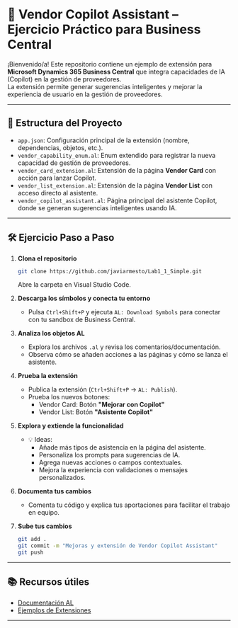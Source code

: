 # 🚀 Vendor Copilot Assistant – Ejercicio Práctico para Business Central

¡Bienvenido/a! Este repositorio contiene un ejemplo de extensión para **Microsoft Dynamics 365 Business Central** que integra capacidades de IA (Copilot) en la gestión de proveedores.  
La extensión permite generar sugerencias inteligentes y mejorar la experiencia de usuario en la gestión de proveedores.

---

## 📂 Estructura del Proyecto

- `app.json`: Configuración principal de la extensión (nombre, dependencias, objetos, etc.).
- `vendor_capability_enum.al`: Enum extendido para registrar la nueva capacidad de gestión de proveedores.
- `vendor_card_extension.al`: Extensión de la página **Vendor Card** con acción para lanzar Copilot.
- `vendor_list_extension.al`: Extensión de la página **Vendor List** con acceso directo al asistente.
- `vendor_copilot_assistant.al`: Página principal del asistente Copilot, donde se generan sugerencias inteligentes usando IA.

---

## 🛠️ Ejercicio Paso a Paso

1. **Clona el repositorio**
   ```bash
   git clone https://github.com/javiarmesto/Lab1_1_Simple.git
   ```
   Abre la carpeta en Visual Studio Code.

2. **Descarga los símbolos y conecta tu entorno**
   - Pulsa `Ctrl+Shift+P` y ejecuta `AL: Download Symbols` para conectar con tu sandbox de Business Central.

3. **Analiza los objetos AL**
   - Explora los archivos `.al` y revisa los comentarios/documentación.
   - Observa cómo se añaden acciones a las páginas y cómo se lanza el asistente.

4. **Prueba la extensión**
   - Publica la extensión (`Ctrl+Shift+P` → `AL: Publish`).
   - Prueba los nuevos botones:
     - Vendor Card: Botón **"Mejorar con Copilot"**
     - Vendor List: Botón **"Asistente Copilot"**

5. **Explora y extiende la funcionalidad**
   - 💡 Ideas:
     - Añade más tipos de asistencia en la página del asistente.
     - Personaliza los prompts para sugerencias de IA.
     - Agrega nuevas acciones o campos contextuales.
     - Mejora la experiencia con validaciones o mensajes personalizados.

6. **Documenta tus cambios**
   - Comenta tu código y explica tus aportaciones para facilitar el trabajo en equipo.

7. **Sube tus cambios**
   ```bash
   git add .
   git commit -m "Mejoras y extensión de Vendor Copilot Assistant"
   git push
   ```

---

## 📚 Recursos útiles

- [Documentación AL](https://docs.microsoft.com/es-es/dynamics365/business-central/dev-itpro/developer/)
- [Ejemplos de Extensiones](https://github.com/microsoft/ALAppExtensions)

---
